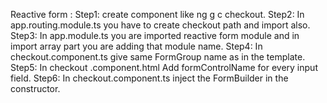 Reactive form :
Step1: create component like ng g c checkout.
Step2: In app.routing.module.ts you have to create checkout path and import also.
Step3: In app.module.ts you are imported reactive form module and in import array part you are adding that module name.
Step4: In checkout.component.ts  give same FormGroup name as in the template.
Step5: In checkout .component.html Add formControlName for every input field.
Step6: In checkout.component.ts inject the FormBuilder in the constructor.
